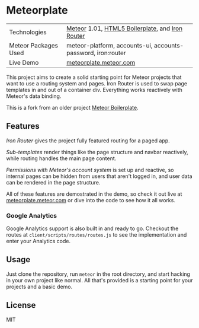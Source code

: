 # Meteorplate

<table>
    <tr>
        <td>
            Technologies
        </td>
        <td>
            <a href="http://www.meteor.com">Meteor</a> 1.01, <a href="http://www.html5boilerplate.com/">HTML5 Boilerplate</a>, and <a href="https://github.com/EventedMind/iron-router">Iron Router</a>
        </td>
    </tr>
    <tr>
        <td>
            Meteor Packages Used
        </td>
        <td>
            meteor-platform, accounts-ui, accounts-password, iron:router
        </td>
    </tr>
    <tr>
        <td>
            Live Demo
        </td>
        <td>
            <a href="http://meteorplate.meteor.com/">meteorplate.meteor.com</a>
        </td>
    </tr>
</table>

This project aims to create a solid starting point for Meteor projects that want to use a routing system and pages.  Iron Router is used to swap page templates in and out of a container div.  Everything works reactively with Meteor's data binding.

This is a fork from an older project [Meteor Boilerplate](https://github.com/justinmc/meteor-boilerplate).

## Features

*Iron Router* gives the project fully featured routing for a paged app.

*Sub-templates* render things like the page structure and navbar reactively, while routing handles the main page content.

*Permissions with Meteor's account system* is set up and reactive, so internal pages can be hidden from users that aren't logged in, and user data can be rendered in the page structure.

All of these features are demostrated in the demo, so check it out live at <a href="http://meteorplate.meteor.com/">meteorplate.meteor.com</a> or dive into the code to see how it all works.

### Google Analytics

Google Analytics support is also built in and ready to go.  Checkout the routes at `client/scripts/routes/routes.js` to see the implementation and enter your Analytics code.

## Usage

Just clone the repository, run `meteor` in the root directory, and start hacking in your own project like normal.  All that's provided is a starting point for your projects and a basic demo.

## License 

MIT
